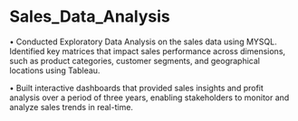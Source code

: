 # Sales_Data_Analysis
•	Conducted Exploratory Data Analysis on the sales data using MYSQL. Identified key matrices that impact sales performance across dimensions, such as product categories, customer segments, and geographical locations using Tableau.

•	Built interactive dashboards that provided sales insights and profit analysis over a period of three years, enabling stakeholders to monitor and analyze sales trends in real-time. 

